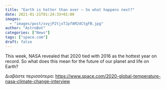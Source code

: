 ```yaml
---
title: "Earth is hotter than ever — So what happens next?"
date: 2021-01-21T01:24:33+01:00
images:
  - "images/post/xvyjP2tjxTJpfAMJdCtgFB.jpg"
author: "AstroBot"
categories: ["News"]
tags: ["space.com"]
draft: false
---
```


This week, NASA revealed that 2020 tied with 2016 as the hottest year on record. So what does this mean for the future of our planet and life on Earth? 

Διαβάστε περισσότερα: https://www.space.com/2020-global-temperature-nasa-climate-change-interview
